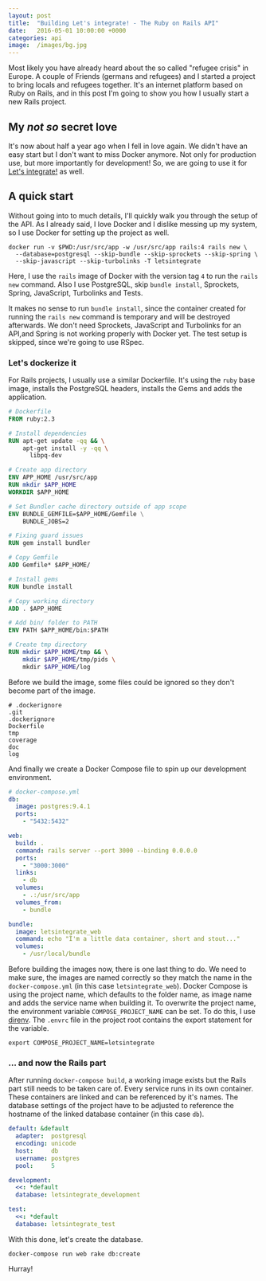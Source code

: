 ```yaml
---
layout: post
title:  "Building Let's integrate! - The Ruby on Rails API"
date:   2016-05-01 10:00:00 +0000
categories: api
image:  /images/bg.jpg
---
```

Most likely you have already heard about the so called "refugee crisis" in
Europe. A couple of Friends (germans and refugees) and I started a project
to bring locals and refugees together. It's an internet platform based on Ruby
on Rails, and in this post I'm going to show you how I usually start a new Rails
project.

## My *not so* secret love

It's now about half a year ago when I fell in love again. We didn't have an easy
start but I don't want to miss Docker anymore. Not only for production use, but
more importantly for development! So, we are going to use it for
[Let's integrate!](https://letsintegrate.com) as well.


## A quick start

Without going into to much details, I'll quickly walk you through the setup of
the API. As I already said, I love Docker and I dislike messing up my system, so
I use Docker for setting up the project as well.

    docker run -v $PWD:/usr/src/app -w /usr/src/app rails:4 rails new \
      --database=postgresql --skip-bundle --skip-sprockets --skip-spring \
      --skip-javascript --skip-turbolinks -T letsintegrate

Here, I use the `rails` image of Docker with the version tag `4` to run the
`rails new` command. Also I use PostgreSQL, skip `bundle install`, Sprockets,
Spring, JavaScript, Turbolinks and Tests.

It makes no sense to run `bundle install`, since the container created for
running the `rails new` command is temporary and will be destroyed afterwards.
We don't need Sprockets, JavaScript and Turbolinks for an API,and  Spring is not
working properly with Docker yet. The test setup is skipped, since we're going
to use RSpec.

### Let's dockerize it

For Rails projects, I usually use a similar Dockerfile. It's using the `ruby`
base image, installs the PostgreSQL headers, installs the Gems and adds the
application.

~~~dockerfile
# Dockerfile
FROM ruby:2.3

# Install dependencies
RUN apt-get update -qq && \
    apt-get install -y -qq \
      libpq-dev

# Create app directory
ENV APP_HOME /usr/src/app
RUN mkdir $APP_HOME
WORKDIR $APP_HOME

# Set Bundler cache directory outside of app scope
ENV BUNDLE_GEMFILE=$APP_HOME/Gemfile \
    BUNDLE_JOBS=2

# Fixing guard issues
RUN gem install bundler

# Copy Gemfile
ADD Gemfile* $APP_HOME/

# Install gems
RUN bundle install

# Copy working directory
ADD . $APP_HOME

# Add bin/ folder to PATH
ENV PATH $APP_HOME/bin:$PATH

# Create tmp directory
RUN mkdir $APP_HOME/tmp && \
    mkdir $APP_HOME/tmp/pids \
    mkdir $APP_HOME/log
~~~

Before we build the image, some files could be ignored so they don't become part
of the image.

~~~
# .dockerignore
.git
.dockerignore
Dockerfile
tmp
coverage
doc
log
~~~

And finally we create a Docker Compose file to spin up our development
environment.

~~~yaml
# docker-compose.yml
db:
  image: postgres:9.4.1
  ports:
    - "5432:5432"

web:
  build: .
  command: rails server --port 3000 --binding 0.0.0.0
  ports:
    - "3000:3000"
  links:
    - db
  volumes:
    - .:/usr/src/app
  volumes_from:
    - bundle

bundle:
  image: letsintegrate_web
  command: echo "I'm a little data container, short and stout..."
  volumes:
    - /usr/local/bundle
~~~

Before building the images now, there is one last thing to do. We need to make
sure, the images are named correctly so they match the name in the
`docker-compose.yml` (in this case `letsintegrate_web`). Docker Compose is using
the project name, which defaults to the folder name, as image name and adds the
service name when building it. To overwrite the project name, the environment
variable `COMPOSE_PROJECT_NAME` can be set. To do this, I use
[direnv](http://direnv.net/). The `.envrc` file in the project root contains the
export statement for the variable.

~~~
export COMPOSE_PROJECT_NAME=letsintegrate
~~~

### ... and now the Rails part

After running `docker-compose build`, a working image exists but the Rails part
still needs to be taken care of. Every service runs in its own container. These
containers are linked and can be referenced by it's names. The database settings
of the project have to be adjusted to reference the hostname of the linked
database container (in this case `db`).

~~~yaml
default: &default
  adapter:  postgresql
  encoding: unicode
  host:     db
  username: postgres
  pool:     5

development:
  <<: *default
  database: letsintegrate_development

test:
  <<: *default
  database: letsintegrate_test
~~~

With this done, let's create the database.

    docker-compose run web rake db:create

Hurray!
